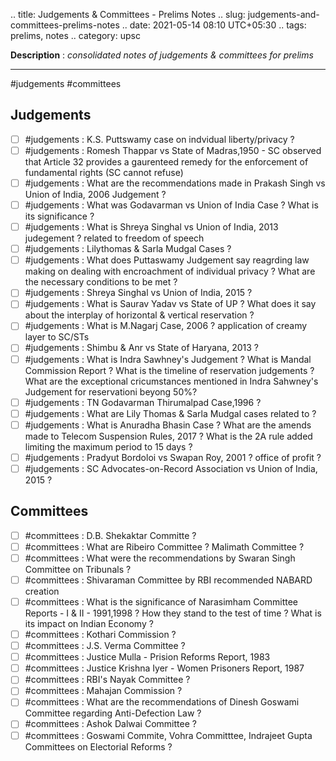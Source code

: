 .. title: Judgements & Committees - Prelims Notes
.. slug: judgements-and-committees-prelims-notes
.. date: 2021-05-14 08:10 UTC+05:30
.. tags: prelims, notes
.. category: upsc

**Description** : *consolidated notes of judgements & committees for prelims*

***
<!-- TEASER_END -->

#judgements #committees 

## Judgements
- [ ]  #judgements : K.S. Puttswamy case on indvidual liberty/privacy ? 
- [ ]  #judgements : Romesh Thappar vs State of Madras,1950 - SC observed that Article 32 provides a gaurenteed remedy for the enforcement of fundamental rights (SC cannot refuse)
- [ ] #judgements : What are the recommendations made in Prakash Singh vs Union of India, 2006 Judgement ? 
- [ ] #judgements : What was Godavarman vs Union of India Case ? What is its significance ? 
- [ ]  #judgements : What is Shreya Singhal vs Union of India, 2013 judegement ? related to freedom of speech 
- [ ] #judgements : Lilythomas & Sarla Mudgal Cases ? 
- [ ] #judgements : What does Puttaswamy Judgement say reagrding law making on dealing with encroachment of individual privacy ? What are the necessary conditions to be met ? 
- [ ]  #judgements : Shreya Singhal vs Union of India, 2015 ?
- [ ] #judgements : What is Saurav Yadav vs State of UP ? What does it say about the interplay of horizontal & vertical reservation ? 
- [ ] #judgements : What is M.Nagarj Case, 2006 ? application of creamy layer to SC/STs 
- [ ] #judgements : Shimbu & Anr vs State of Haryana, 2013 ?
- [ ] #judgements : What is Indra Sawhney's Judgement ? What is Mandal Commission Report ? What is the timeline of reservation judgements ? What are the exceptional cricumstances mentioned in Indra Sahwney's Judgement for reservationi beyong 50%? 
- [ ]  #judgements : TN Godavarman Thirumalpad Case,1996 ?
- [ ]  #judgements : What are Lily Thomas & Sarla Mudgal cases related to ? 
- [ ] #judgements :  What is Anuradha Bhasin Case ? What are the amends made to Telecom Suspension Rules, 2017 ? What is the 2A rule added limiting the maximum period to 15 days ?
- [ ] #judgements : Pradyut Bordoloi vs Swapan Roy, 2001 ? office of profit ? 
- [ ] #judgements : SC Advocates-on-Record Association vs Union of India, 2015 ? 

## Committees
- [ ] #committees : D.B. Shekaktar Committe ? 
- [ ] #committees : What are Ribeiro Committee ? Malimath Committee ? 
- [ ] #committees : What were the recommendations by Swaran Singh Committee on Tribunals ? 
- [ ] #committees : Shivaraman Committee by RBI recommended NABARD creation
- [ ] #committees : What is the significance of Narasimham Committee Reports - I & II - 1991,1998 ? How they stand to the test of time ? What is its impact on Indian Economy ? 
- [ ] #committees : Kothari Commission ?
- [ ] #committees : J.S. Verma Committee ? 
- [ ] #committees : Justice Mulla - Prision Reforms Report, 1983
- [ ] #committees : Justice Krishna Iyer - Women Prisoners Report, 1987 
- [ ] #committees : RBI's Nayak Committee ? 
- [ ]  #committees : Mahajan Commission ? 
- [ ] #committees : What are the recommendations of Dinesh Goswami Committee regarding Anti-Defection Law ? 
- [ ] #committees : Ashok Dalwai Committee ? 
- [ ] #committees : Goswami Commite, Vohra Committtee, Indrajeet Gupta Committees on Electorial Reforms ? 
